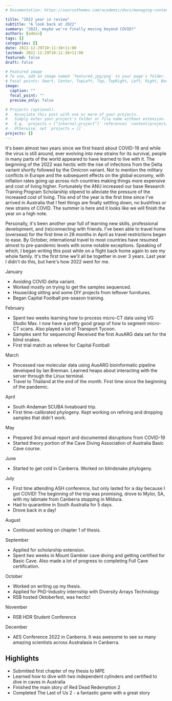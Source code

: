 ```yaml
---
# Documentation: https://sourcethemes.com/academic/docs/managing-content/

title: "2022 year in review"
subtitle: "A look back at 2022"
summary: "2022, maybe we're finally moving beyond COVID?"
authors: [admin]
tags: []
categories: []
date: 2022-12-29T10:11:38+11:00
lastmod: 2022-12-29T10:11:38+11:00
featured: false
draft: false

# Featured image
# To use, add an image named `featured.jpg/png` to your page's folder.
# Focal points: Smart, Center, TopLeft, Top, TopRight, Left, Right, BottomLeft, Bottom, BottomRight.
image:
  caption: ""
  focal_point: ""
  preview_only: false

# Projects (optional).
#   Associate this post with one or more of your projects.
#   Simply enter your project's folder or file name without extension.
#   E.g. `projects = ["internal-project"]` references `content/project/deep-learning/index.md`.
#   Otherwise, set `projects = []`.
projects: []
---
```


It's been almost two years since we first heard about COVID-19 and while the virus is still around, ever evolving into new strains for its survival, people in many parts of the world appeared to have learned to live with it. The beginning of the 2022 was hectic with the rise of infections from the Delta variant shortly followed by the Omicron variant. Not to mention the military conflicts in Europe and the subsequent effects on the global economy, with inflation rates going up across rich countries making things more expensive and cost of living higher. Fortunately the ANU increased our base Research Training Program Scholarship stipend to alleviate the pressure of the increased cost of living. This end of the year is the first time since I've arrived in Australia that I feel things are finally settling down, no bushfires or new strains of COVID. The summer is here and it looks like we will finish the year on a high note. 

Personally, it's been another year full of learning new skills, professional development, and (re)connecting with friends. I've been able to travel home (overseas) for the first time in 28 months in April as travel restrictions began to ease. By October, international travel to most countries have resumed almost to pre-pandemic levels with some notable exceptions. Speaking of which, I began writing this post while on a flight back home again to see my whole family. It's the first time we'll all be together in over 3 years. Last year I didn't do this, but here's how 2022 went for me.

January

- Avoiding COVID delta variant.
- Worked mostly on trying to get the samples sequenced.
- House/dog sitting and some DIY projects from leftover furnitures. 
- Began Capital Football pre-season training.

February

- Spent two weeks learning how to process micro-CT data using VG Studio Max. I now have a pretty good grasp of how to segment micro-CT scans. Also played a lot of Transport Tycoon.
- Samples sent for sequencing! Received the first AusARG data set for the blind snakes.
- First trial match as referee for Capital Football

March

- Processed raw molecular data using AusARG bioinformatic pipeline developed by Ian Brennan. Learned heaps about interacting with the server through the Linux terminal. 
- Travel to Thailand at the end of the month. First time since the beginning of the pandemic.

April

- South Andaman SCUBA liveaboard trip. 
- First time-calibrated phylogeny. Kept working on refining and dropping samples that didn't work. 


May

- Prepared 3rd annual report and documented disruptions from COVID-19
- Started theory portion of the Cave Diving Association of Australia Basic Cave course.

June

- Started to get cold in Canberra. Worked on blindsnake phylogeny.

July

- First time attending ASH conference, but only lasted for a day because I got COVID! The beginning of the trip was promising, drove to Mylor, SA, with my labmate from Canberra stopping in Mildura.
- Had to quarantine in South Australia for 5 days. 
- Drove back in a day!

August

- Continued working on chapter 1 of thesis.

September

- Applied for scholarship extension.
- Spent two weeks in Mount Gambier cave diving and getting certified for Basic Cave. Also made a lot of progress to completing Full Cave certification.

October

- Worked on writing up my thesis.
- Applied for PhD-Industry internship with Diversity Arrays Technology
- RSB hosted Oktoberfest, was hectic!

November

- RSB HDR Student Conference

December

- AES Conference 2022 in Canberra. It was awesome to see so many amazing scientists across Australasia in Canberra. 


## Highlights

- Submitted first chapter of my thesis to MPE
- Learned how to dive with two independent cylinders and certified to dive in caves in Australia
- Finished the main story of Red Dead Redemption 2
- Completed The Last of Us 2 - a fantastic game with a great story
